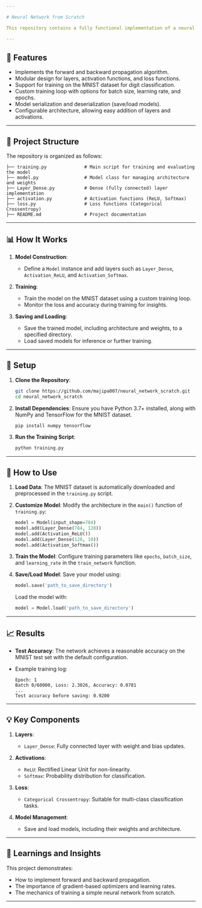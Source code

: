 ```yaml
---

# Neural Network from Scratch

This repository contains a fully functional implementation of a neural network framework built from scratch using Python and NumPy. It includes essential components such as dense layers, activation functions, loss functions, and a model architecture that supports saving and loading. The project is designed to provide a foundational understanding of how neural networks work under the hood, without relying on high-level libraries like TensorFlow or PyTorch for the core operations.

---
```


## 🚀 **Features**
- Implements the forward and backward propagation algorithm.
- Modular design for layers, activation functions, and loss functions.
- Support for training on the MNIST dataset for digit classification.
- Custom training loop with options for batch size, learning rate, and epochs.
- Model serialization and deserialization (save/load models).
- Configurable architecture, allowing easy addition of layers and activations.

---

## 📁 **Project Structure**
The repository is organized as follows:

```plaintext
├── training.py              # Main script for training and evaluating the model
├── model.py                 # Model class for managing architecture and weights
├── Layer_Dense.py           # Dense (fully connected) layer implementation
├── activation.py            # Activation functions (ReLU, Softmax)
├── loss.py                  # Loss functions (Categorical Crossentropy)
├── README.md                # Project documentation
```

---

## 📊 **How It Works**

1. **Model Construction**:
   - Define a `Model` instance and add layers such as `Layer_Dense`, `Activation_ReLU`, and `Activation_Softmax`.

2. **Training**:
   - Train the model on the MNIST dataset using a custom training loop.
   - Monitor the loss and accuracy during training for insights.

3. **Saving and Loading**:
   - Save the trained model, including architecture and weights, to a specified directory.
   - Load saved models for inference or further training.

---

## 🔧 **Setup**

1. **Clone the Repository**:
   ```bash
   git clone https://github.com/majipa007/neural_network_scratch.git
   cd neural_network_scratch
   ```

2. **Install Dependencies**:
   Ensure you have Python 3.7+ installed, along with NumPy and TensorFlow for the MNIST dataset.

   ```bash
   pip install numpy tensorflow
   ```

3. **Run the Training Script**:
   ```bash
   python training.py
   ```

---

## 🧠 **How to Use**

1. **Load Data**:
   The MNIST dataset is automatically downloaded and preprocessed in the `training.py` script.

2. **Customize Model**:
   Modify the architecture in the `main()` function of `training.py`:
   ```python
   model = Model(input_shape=784)
   model.add(Layer_Dense(784, 128))
   model.add(Activation_ReLU())
   model.add(Layer_Dense(128, 10))
   model.add(Activation_Softmax())
   ```

3. **Train the Model**:
   Configure training parameters like `epochs`, `batch_size`, and `learning_rate` in the `train_network` function.

4. **Save/Load Model**:
   Save your model using:
   ```python
   model.save('path_to_save_directory')
   ```
   Load the model with:
   ```python
   model = Model.load('path_to_save_directory')
   ```

---

## 📈 **Results**

- **Test Accuracy**:
  The network achieves a reasonable accuracy on the MNIST test set with the default configuration.

- Example training log:
  ```
  Epoch: 1
  Batch 0/60000, Loss: 2.3026, Accuracy: 0.0781
  ...
  Test accuracy before saving: 0.9200
  ```

---

## 💡 **Key Components**

1. **Layers**:
   - `Layer_Dense`: Fully connected layer with weight and bias updates.
   
2. **Activations**:
   - `ReLU`: Rectified Linear Unit for non-linearity.
   - `Softmax`: Probability distribution for classification.

3. **Loss**:
   - `Categorical Crossentropy`: Suitable for multi-class classification tasks.

4. **Model Management**:
   - Save and load models, including their weights and architecture.

---

## 📖 **Learnings and Insights**
This project demonstrates:
- How to implement forward and backward propagation.
- The importance of gradient-based optimizers and learning rates.
- The mechanics of training a simple neural network from scratch.

---

